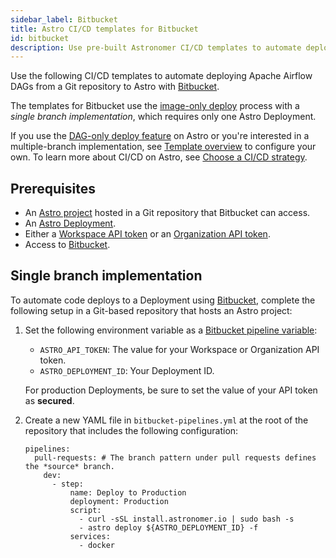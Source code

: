 ```yaml
---
sidebar_label: Bitbucket
title: Astro CI/CD templates for Bitbucket
id: bitbucket
description: Use pre-built Astronomer CI/CD templates to automate deploying Apache Airflow DAGs to Astro using BitBucket. 
---
```


Use the following CI/CD templates to automate deploying Apache Airflow DAGs from a Git repository to Astro with [Bitbucket](https://bitbucket.org/product).

The templates for Bitbucket use the [image-only deploy](template-overview.md#template-types) process with a _single branch implementation_, which requires only one Astro Deployment.

If you use the [DAG-only deploy feature](astro/deploy-code#deploy-dags-only) on Astro or you're interested in a multiple-branch implementation, see [Template overview](template-overview.md) to configure your own. To learn more about CI/CD on Astro, see [Choose a CI/CD strategy](set-up-ci-cd.md).

## Prerequisites

- An [Astro project](cli/develop-project.md#create-an-astro-project) hosted in a Git repository that Bitbucket can access.
- An [Astro Deployment](create-deployment.md).
- Either a [Workspace API token](workspace-api-tokens.md) or an [Organization API token](organization-api-tokens.md).
- Access to [Bitbucket](https://bitbucket.org/product).

## Single branch implementation

To automate code deploys to a Deployment using [Bitbucket](https://bitbucket.org/), complete the following setup in a Git-based repository that hosts an Astro project:

1. Set the following environment variable as a [Bitbucket pipeline variable](https://support.atlassian.com/bitbucket-cloud/docs/variables-and-secrets/):

    - `ASTRO_API_TOKEN`: The value for your Workspace or Organization API token.
    - `ASTRO_DEPLOYMENT_ID`: Your Deployment ID.

    For production Deployments, be sure to set the value of your API token as **secured**.

2. Create a new YAML file in `bitbucket-pipelines.yml` at the root of the repository that includes the following configuration:

    ```
    pipelines:
      pull-requests: # The branch pattern under pull requests defines the *source* branch.
        dev:
          - step:
              name: Deploy to Production
              deployment: Production
              script:
                - curl -sSL install.astronomer.io | sudo bash -s
                - astro deploy ${ASTRO_DEPLOYMENT_ID} -f
              services:
                - docker
    ```

